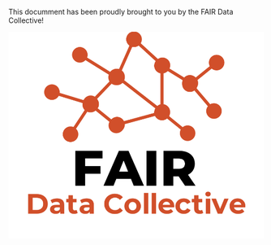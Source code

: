 This documment has been proudly brought to you by the FAIR Data Collective!

![](./assets/img/FDC_logo.png)
